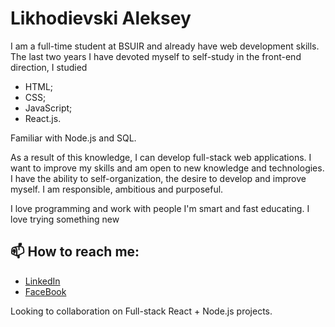 # Likhodievski Aleksey

I am a full-time student at BSUIR and already have web development skills. The last two years I have devoted myself to self-study in the front-end direction, I studied 
- HTML;
- CSS;
- JavaScript; 
- React.js.

Familiar with Node.js and SQL.

As a result of this knowledge, I can develop full-stack web applications. I want to improve my skills and am open to new knowledge and technologies. I have the ability to self-organization, the desire to develop and improve myself. I am responsible, ambitious and purposeful.

I love programming and work with people I'm smart and fast educating. I love trying something new

## 📫 How to reach me:
- [LinkedIn](https://www.linkedin.com/in/aleksey-likhodievski-173112219//)
- [FaceBook](https://www.facebook.com/profile.php?id=100009542711202)

Looking to collaboration on Full-stack React + Node.js projects.

